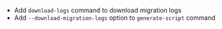- Add `download-logs` command to download migration logs
- Add `--download-migration-logs` option to `generate-script` command

